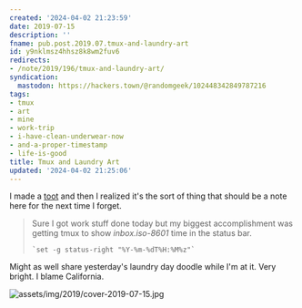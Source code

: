 ```yaml
---
created: '2024-04-02 21:23:59'
date: 2019-07-15
description: ''
fname: pub.post.2019.07.tmux-and-laundry-art
id: y9nklmsz4hhsz8k8wm2fuv6
redirects:
- /note/2019/196/tmux-and-laundry-art/
syndication:
  mastodon: https://hackers.town/@randomgeek/102448342849787216
tags:
- tmux
- art
- mine
- work-trip
- i-have-clean-underwear-now
- and-a-proper-timestamp
- life-is-good
title: Tmux and Laundry Art
updated: '2024-04-02 21:25:06'
---
```


I made a [toot](https://hackers.town/@randomgeek/102448275832514625) and then I realized it's the sort of thing that should be a note here for the next time I forget.

> Sure I got work stuff done today but my biggest accomplishment was getting tmux to show *inbox.iso-8601* time in the status bar.
>
>     `set -g status-right "%Y-%m-%dT%H:%M%z"`

Might as well share yesterday's laundry day doodle while I'm at it. Very bright. I blame California.

![assets/img/2019/cover-2019-07-15.jpg](assets/img/2019/cover-2019-07-15.jpg "I drew this while doing laundry Sunday")